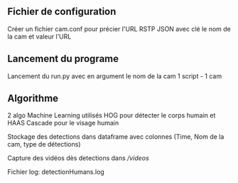 <H2> Fichier de configuration </H2> 
Créer un fichier cam.conf pour précier l'URL RSTP
JSON avec clé le nom de la cam et valeur l'URL

<H2> Lancement du programe </H2> 
Lancement du run.py avec en argument le nom de la cam
1 script - 1 cam

<H2> Algorithme </H2> 
2 algo Machine Learning utilisés HOG pour détecter le corps humain et HAAS Cascade pour le visage humain

Stockage des detections dans dataframe avec colonnes (Time, Nom de la cam, type de détections)

Capture des vidéos dès detections dans <i>/videos </i>

Fichier log: detectionHumans.log